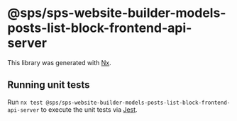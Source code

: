 # @sps/sps-website-builder-models-posts-list-block-frontend-api-server

This library was generated with [Nx](https://nx.dev).

## Running unit tests

Run `nx test @sps/sps-website-builder-models-posts-list-block-frontend-api-server` to execute the unit tests via [Jest](https://jestjs.io).
